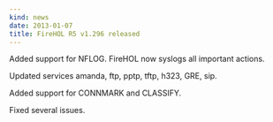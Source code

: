 ```yaml
---
kind: news
date: 2013-01-07
title: FireHOL R5 v1.296 released
---
```


Added support for NFLOG. FireHOL now syslogs all important actions.

Updated services amanda, ftp, pptp, tftp, h323, GRE, sip.

Added support for CONNMARK and CLASSIFY.

Fixed several issues.
